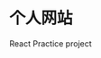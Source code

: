 <!--
 * @Descripttion:
 * @Version: 1.0
 * @Author: szhangbiao
 * @Date: 2022-07-09 17:07:58
 * @LastEditors: szhangbiao
 * @LastEditTime: 2022-07-11 13:47:56
-->

# 个人网站

React Practice project
